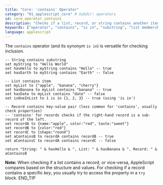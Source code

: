 ```yaml
---
title: "Core: 'contains' Operator"
category: "01_applescript_core" # Subdir: operators
id: core_operator_contains
description: "Checks if a list, record, or string contains another item or substring. Returns boolean."
keywords: ["operator", "contains", "is in", "substring", "list membership", "record key"]
language: applescript
---
```


The `contains` operator (and its synonym `is in`) is versatile for checking inclusion.

```applescript
-- String contains substring
set myString to "Hello World"
set hasHello to myString contains "Hello" -- true
set hasEarth to myString contains "Earth" -- false

-- List contains item
set myList to {"apple", "banana", "cherry"}
set hasBanana to myList contains "banana" -- true
set hasDate to myList contains "date" -- false
set isOneInList to 1 is in {1, 2, 3} -- true (using 'is in')

-- Record contains key-value pair (less common for 'contains', usually check properties)
-- 'contains' for records checks if the right-hand record is a sub-record of the left.
set recordA to {name:"apple", color:"red", taste:"sweet"}
set recordB to {color:"red"}
set recordC to {shape:"round"}
set aContainsB to recordA contains recordB -- true
set aContainsC to recordA contains recordC -- false

return "String: " & hasHello & ", List: " & hasBanana & ", Record: " & aContainsB
```
**Note:** When checking if a list contains a record, or vice-versa, AppleScript compares based on the structure and values. For checking if a record contains a specific *key*, you usually try to access the property in a `try` block.
END_TIP 